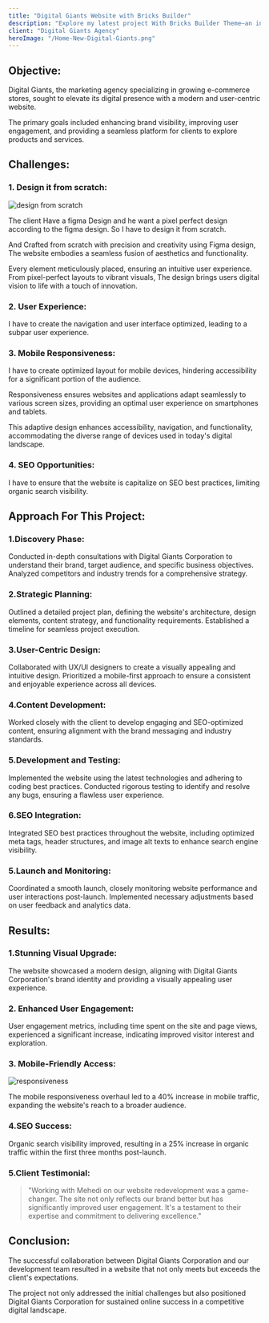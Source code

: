 ```yaml
---
title: "Digital Giants Website with Bricks Builder"
description: "Explore my latest project With Bricks Builder Theme—an innovative website I crafted with passion and precision. Experience seamless design, user-friendly navigation, and captivating content."
client: "Digital Giants Agency"
heroImage: "/Home-New-Digital-Giants.png"
---
```


## Objective:
Digital Giants, the marketing agency specializing in growing e-commerce stores, sought to elevate its digital presence with a modern and user-centric website.

The primary goals included enhancing brand visibility, improving user engagement, and providing a seamless platform for clients to explore products and services.

## Challenges:

### 1. Design it from scratch:

![design from scratch](/designing-from-scratch.jpg)


The client Have a figma Design and he want a pixel perfect design according to the figma design. So I have to design it from scratch.

And Crafted from scratch with precision and creativity using Figma design, The website embodies a seamless fusion of aesthetics and functionality.

Every element meticulously placed, ensuring an intuitive user experience. From pixel-perfect layouts to vibrant visuals, The design brings users digital vision to life with a touch of innovation.

### 2. User Experience:

I have to create the navigation and user interface optimized, leading to a subpar user experience.

### 3. Mobile Responsiveness:


I have to create optimized layout for mobile devices, hindering accessibility for a significant portion of the audience.

Responsiveness ensures websites and applications adapt seamlessly to various screen sizes, providing an optimal user experience on smartphones and tablets.

This adaptive design enhances accessibility, navigation, and functionality, accommodating the diverse range of devices used in today's digital landscape.

### 4. SEO Opportunities:

I have to ensure that the website is capitalize on SEO best practices, limiting organic search visibility.

## Approach For This Project:

### 1.Discovery Phase:

Conducted in-depth consultations with Digital Giants Corporation to understand their brand, target audience, and specific business objectives. Analyzed competitors and industry trends for a comprehensive strategy.

### 2.Strategic Planning:
Outlined a detailed project plan, defining the website's architecture, design elements, content strategy, and functionality requirements. Established a timeline for seamless project execution.

### 3.User-Centric Design:
Collaborated with UX/UI designers to create a visually appealing and intuitive design. Prioritized a mobile-first approach to ensure a consistent and enjoyable experience across all devices.

### 4.Content Development:
Worked closely with the client to develop engaging and SEO-optimized content, ensuring alignment with the brand messaging and industry standards.

### 5.Development and Testing:
Implemented the website using the latest technologies and adhering to coding best practices. Conducted rigorous testing to identify and resolve any bugs, ensuring a flawless user experience.

### 6.SEO Integration:
Integrated SEO best practices throughout the website, including optimized meta tags, header structures, and image alt texts to enhance search engine visibility.

### 5.Launch and Monitoring:
Coordinated a smooth launch, closely monitoring website performance and user interactions post-launch. Implemented necessary adjustments based on user feedback and 
analytics data.

## Results:

### 1.Stunning Visual Upgrade:
The website showcased a modern design, aligning with Digital Giants Corporation's brand identity and providing a visually appealing user experience.

### 2. Enhanced User Engagement:
User engagement metrics, including time spent on the site and page views, experienced a significant increase, indicating improved visitor interest and exploration.

### 3. Mobile-Friendly Access:
![responsiveness](/mobile-design-digital-giants.png)

The mobile responsiveness overhaul led to a 40% increase in mobile traffic, expanding the website's reach to a broader audience.

### 4.SEO Success:
Organic search visibility improved, resulting in a 25% increase in organic traffic within the first three months post-launch.

### 5.Client Testimonial:
> "Working with Mehedi on our website redevelopment was a game-changer. The site not only reflects our brand better but has significantly improved user engagement. It's a testament to their expertise and commitment to delivering excellence."

## Conclusion:
The successful collaboration between Digital Giants Corporation and our development team resulted in a website that not only meets but exceeds the client's expectations.

The project not only addressed the initial challenges but also positioned Digital Giants Corporation for sustained online success in a competitive digital landscape.